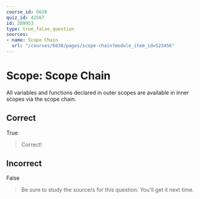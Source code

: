 ```yaml
---
course_id: 6638
quiz_id: 42567
id: 289953
type: true_false_question
sources:
- name: Scope Chain
  url: "/courses/6638/pages/scope-chain?module_item_id=523456"
---
```


# Scope: Scope Chain

All variables and functions declared in outer scopes are available in inner
scopes via the scope chain.

## Correct

True

> Correct!

## Incorrect

False

> Be sure to study the source/s for this question. You'll get it next time.
